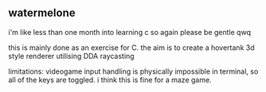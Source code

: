 ## watermelone

i'm like less than one month into learning c so again please be gentle qwq

this is mainly done as an exercise for C. the aim is to create a hovertank 3d style renderer utilising DDA raycasting

limitations: videogame input handling is physically impossible in terminal, so all of the keys are toggled. i think this is fine for a maze game.
